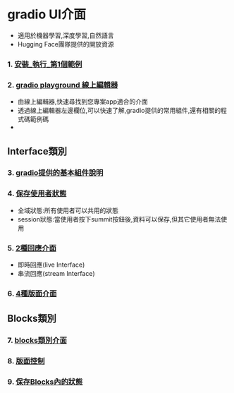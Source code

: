 # gradio UI介面
- 適用於機器學習,深度學習,自然語言
- Hugging Face團隊提供的開放資源

### 1. [安裝_執行_第1個範例](./quickstart)

### 2. [gradio playground 線上編輯器](https://www.gradio.app/playground)

- 由線上編輯器,快速尋找到您專案app適合的介面
- 透過線上編輯器左邊欄位,可以快速了解,gradio提供的常用組件,還有相關的程式碼範例碼
- 
## Interface類別

### 3. [gradio提供的基本組件說明](https://www.gradio.app/docs/gradio/interface)

### 4. [保存使用者狀態](./interface_state)
- 全域狀態:所有使用者可以共用的狀態
- session狀態:當使用者按下summit按鈕後,資料可以保存,但其它使用者無法使用

### 5. [2種回應介面](./reactive_Interface)
- 即時回應(live Interface)
- 串流回應(stream Interface)

### 6. [4種版面介面](./four_kinds_of_interface)

## Blocks類別

### 7. [blocks類別介面](./building_with_blocks/blocks_and_event_Listeners)

### 8. [版面控制](./interface_state)

### 9. [保存Blocks內的狀態](./state_in_block/)





